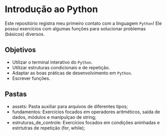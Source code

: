 # Introdução ao Python

Este repositório registra meu primeiro contato com a linguagem `Python`! Ele possui exercícios com algumas funções para solucionar problemas (básicos) diversos.

## Objetivos

- Utilizar o terminal interativo do `Python`.
- Utilizar estruturas condicionais e de repetição.
- Adaptar as boas práticas de desenvolvimento em `Python`.
- Escrever funções.

## Pastas

- assets: Pasta auxiliar para arquivos de diferentes tipos;
- fundamentos: Exercícios focados em operadores aritméticos, saída de dados, módulos e manipulçao de string;
- estruturas_de_controle: Exercícios focados em condições aninhadas e estrtutras de repetição (for, while);
